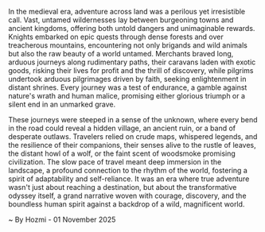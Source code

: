 
In the medieval era, adventure across land was a perilous yet irresistible call. Vast, untamed wildernesses lay between burgeoning towns and ancient kingdoms, offering both untold dangers and unimaginable rewards. Knights embarked on epic quests through dense forests and over treacherous mountains, encountering not only brigands and wild animals but also the raw beauty of a world untamed. Merchants braved long, arduous journeys along rudimentary paths, their caravans laden with exotic goods, risking their lives for profit and the thrill of discovery, while pilgrims undertook arduous pilgrimages driven by faith, seeking enlightenment in distant shrines. Every journey was a test of endurance, a gamble against nature's wrath and human malice, promising either glorious triumph or a silent end in an unmarked grave.

These journeys were steeped in a sense of the unknown, where every bend in the road could reveal a hidden village, an ancient ruin, or a band of desperate outlaws. Travelers relied on crude maps, whispered legends, and the resilience of their companions, their senses alive to the rustle of leaves, the distant howl of a wolf, or the faint scent of woodsmoke promising civilization. The slow pace of travel meant deep immersion in the landscape, a profound connection to the rhythm of the world, fostering a spirit of adaptability and self-reliance. It was an era where true adventure wasn't just about reaching a destination, but about the transformative odyssey itself, a grand narrative woven with courage, discovery, and the boundless human spirit against a backdrop of a wild, magnificent world.

~ By Hozmi - 01 November 2025
